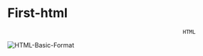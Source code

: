 # First-html
                                                           HTML


![HTML-Basic-Format](https://github.com/mehranbahramm/First-html/assets/130790790/ba62423a-bd18-447a-9ca8-d3d51024839d)
